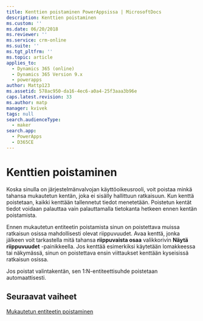 ```yaml
---
title: Kenttien poistaminen PowerAppsissa | MicrosoftDocs
description: Kenttien poistaminen
ms.custom: ''
ms.date: 06/20/2018
ms.reviewer: ''
ms.service: crm-online
ms.suite: ''
ms.tgt_pltfrm: ''
ms.topic: article
applies_to:
  - Dynamics 365 (online)
  - Dynamics 365 Version 9.x
  - powerapps
author: Mattp123
ms.assetid: 578ac950-da16-4ec6-a0a4-25f3aaa3b96e
caps.latest.revision: 33
ms.author: matp
manager: kvivek
tags: null
search.audienceType:
  - maker
search.app:
  - PowerApps
  - D365CE
---
```

# <a name="delete-fields"></a>Kenttien poistaminen

<a name="BKMK_DeletingFields"></a>   
 
 Koska sinulla on järjestelmänvalvojan käyttöoikeusrooli, voit poistaa minkä tahansa mukautetun kentän, joka ei sisälly hallittuun ratkaisuun. Kun kenttä poistetaan, kaikki kenttään tallennetut tiedot menetetään. Poistetun kentät tiedot voidaan palauttaa vain palauttamalla tietokanta hetkeen ennen kentän poistamista.  
  
 Ennen mukautetun entiteetin poistamista sinun on poistettava muissa ratkaisun osissa mahdollisesti olevat riippuvuudet. Avaa kenttä, jonka jälkeen voit tarkastella mitä tahansa **riippuvaista osaa** valikkorivin **Näytä riippuvuudet** -painikkeella. Jos kenttää esimerkiksi käytetään lomakkeessa tai näkymässä, sinun on poistettava ensin viittaukset kenttään kyseisissä ratkaisun osissa.  
  
 Jos poistat valintakentän, sen 1:N-entiteettisuhde poistetaan automaattisesti.  

 ## <a name="next-steps"></a>Seuraavat vaiheet

 [Mukautetun entiteetin poistaminen](data-platform-delete-entity.md)
